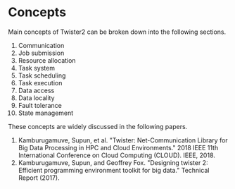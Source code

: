 # Concepts

Main concepts of Twister2 can be broken down into the following sections.

1. Communication 
2. Job submission
3. Resource allocation 
4. Task system
5. Task scheduling 
6. Task execution 
7. Data access
8. Data locality
9. Fault tolerance 
10. State management 

These concepts are widely discussed in the following papers.

1. Kamburugamuve, Supun, et al. "Twister: Net-Communication Library for Big Data Processing in HPC and Cloud Environments." 2018 IEEE 11th International Conference on Cloud Computing \(CLOUD\). IEEE, 2018.
2. Kamburugamuve, Supun, and Geoffrey Fox. "Designing twister 2: Efficient programming environment toolkit for big data." Technical Report \(2017\).

